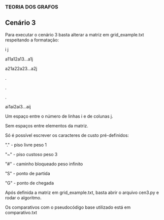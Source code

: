 ### TEORIA DOS GRAFOS

## Cenário 3
Para executar o cenário 3 basta alterar a matriz em grid_example.txt
respeitando a formatação:

i j

a11a12a13...a1j

a21a22a23...a2j

.

.

.

ai1ai2ai3...aij

Um espaço entre o número de linhas i e de colunas j.

Sem espaços entre elementos da matriz.

Só é possível escrever os caracteres de custo pré-definidos:

"." - piso livre peso 1

"~" - piso custoso peso 3

"#" - caminho bloqueado peso infinito

"S" - ponto de partida

"G" - ponto de chegada

Após definida a matriz em grid_example.txt, basta abrir o arquivo 
cen3.py e rodar o algoritmo.

Os comparativos com o pseudocódigo base utilizado está em comparativo.txt
